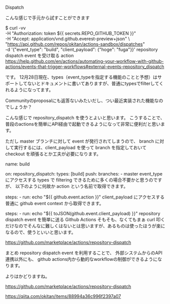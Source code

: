 Dispatch

こんな感じで手元から試すことができます

$ curl -vv \
    -H "Authorization: token ${{ secrets.REPO_GITHUB_TOKEN }}" \
    -H "Accept: application/vnd.github.everest-preview+json" \ 
    "https://api.github.com/repos/okitan/actions-sandbox/dispatches" \
    -d '{"event_type": "build", "client_payload": {"hoge": "fuga"}}'
repository dispatch event を受け取る action
https://help.github.com/en/actions/automating-your-workflow-with-github-actions/events-that-trigger-workflows#external-events-repository_dispatch

です。
12月28日現在、types（event_typeを指定する機能のことと予想）はサポートしてないとドキュメントに書いてありますが、普通にtypesでfilterしてくれるようになってます。

Communityのproposalにも返答ないみたいだし、つい最近実装された機能なのでしょうか？

こんな感じで repository_dispatch を使うとよいと思います。
こうすることで、普段のactionsを簡単にAPI経由で起動できるようになって非常に便利だと思います。

ただし master ブランチに対して event が発行されてしまうので、 branch に対して実行するには、client_payload を使って branch を指定しておいて checkout を頑張るとか工夫が必要になります。

name: build

on:
  repository_dispatch:
    types: [build]
  push:
    branches:
      - master
event_type にアクセスする
types で filtering できるために多くの場合不要かと思うのですが、
以下のように何故か action という名前で取得できます。

  steps:
    - run: echo "${{ github.event.action }}"
client_payload にアクセスする
普通に github event context から取得できます。

  steps:
    - run: echo "${{ toJSON(github.event.client_payload) }}"
repository dispatch event を簡単に送る Github Actions
そもそも、なくてもまぁ curl 叩くだけなのでそんなに難しくはないとは思いますが、あるものは使ったほうが楽になるので、使うといいと思います。

https://github.com/marketplace/actions/repository-dispatch

まとめ
repository dispatch event を利用することで、
外部システムからのAPI連携以外にも、
github actions内から動的なworkflowの制御ができるようになります。

よりはかどりますね。

https://github.com/marketplace/actions/repository-dispatch


https://qiita.com/okitan/items/88994a36c996f2397a07